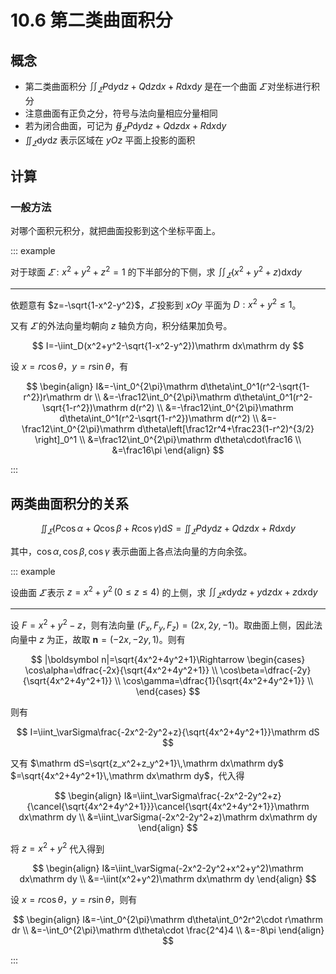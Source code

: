 # 10.6 第二类曲面积分

## 概念

- 第二类曲面积分 $\displaystyle\iint_\varSigma P\mathrm dy\mathrm dz+Q\mathrm dz\mathrm dx+R\mathrm dx\mathrm dy$ 是在一个曲面 $\varSigma$ 对坐标进行积分
- 注意曲面有正负之分，符号与法向量相应分量相同
- 若为闭合曲面，可记为 $\displaystyle\oiint_\varSigma P\mathrm dy\mathrm dz+Q\mathrm dz\mathrm dx+R\mathrm dx\mathrm dy$
- $\displaystyle\iint_\varSigma\mathrm dy\mathrm dz$ 表示区域在 $yOz$ 平面上投影的面积

## 计算

### 一般方法

对哪个面积元积分，就把曲面投影到这个坐标平面上。

::: example

对于球面 $\varSigma:x^2+y^2+z^2=1$ 的下半部分的下侧，求 $\displaystyle\iint_\varSigma(x^2+y^2+z)\mathrm dx\mathrm dy$

---

依题意有 $z=-\sqrt{1-x^2-y^2}$，$\varSigma$ 投影到 $xOy$ 平面为 $D:x^2+y^2\le 1$。

又有 $\varSigma$ 的外法向量均朝向 $z$ 轴负方向，积分结果加负号。

$$
I=-\iint_D(x^2+y^2-\sqrt{1-x^2-y^2})\mathrm dx\mathrm dy
$$

设 $x=r\cos\theta$，$y=r\sin\theta$，有

$$
\begin{align}
I&=-\int_0^{2\pi}\mathrm d\theta\int_0^1(r^2-\sqrt{1-r^2})r\mathrm dr \\
&=-\frac12\int_0^{2\pi}\mathrm d\theta\int_0^1(r^2-\sqrt{1-r^2})\mathrm d(r^2) \\
&=-\frac12\int_0^{2\pi}\mathrm d\theta\int_0^1(r^2-\sqrt{1-r^2})\mathrm d(r^2) \\
&=-\frac12\int_0^{2\pi}\mathrm d\theta\left[\frac12r^4+\frac23(1-r^2)^{3/2} \right]_0^1 \\
&=\frac12\int_0^{2\pi}\mathrm d\theta\cdot\frac16 \\
&=\frac16\pi
\end{align}
$$

:::

## 两类曲面积分的关系

$$
\iint_\varSigma(P\cos\alpha+Q\cos\beta+R\cos\gamma)\mathrm dS=\iint_\varSigma P\mathrm dy\mathrm dz+Q\mathrm dz\mathrm dx+R\mathrm dx\mathrm dy
$$

其中，$\cos\alpha,\cos\beta,\cos\gamma$ 表示曲面上各点法向量的方向余弦。

::: example

设曲面 $\varSigma$ 表示 $z=x^2+y^2\,(0\le z\le 4)$ 的上侧，求 $\displaystyle\iint_\varSigma x\mathrm dy\mathrm dz+y\mathrm dz\mathrm dx+z\mathrm dx\mathrm dy$

---

设 $F=x^2+y^2-z$，则有法向量 $(F_x,F_y,F_z)=(2x,2y,-1)$。取曲面上侧，因此法向量中 $z$ 为正，故取 $\boldsymbol n=(-2x,-2y,1)$。则有

$$
|\boldsymbol n|=\sqrt{4x^2+4y^2+1}\Rightarrow
\begin{cases}
\cos\alpha=\dfrac{-2x}{\sqrt{4x^2+4y^2+1}} \\
\cos\beta=\dfrac{-2y}{\sqrt{4x^2+4y^2+1}} \\
\cos\gamma=\dfrac{1}{\sqrt{4x^2+4y^2+1}} \\
\end{cases}
$$

则有

$$
I=\iint_\varSigma\frac{-2x^2-2y^2+z}{\sqrt{4x^2+4y^2+1}}\mathrm dS
$$

又有 $\mathrm dS=\sqrt{z_x^2+z_y^2+1}\,\mathrm dx\mathrm dy$ $=\sqrt{4x^2+4y^2+1}\,\mathrm dx\mathrm dy$，代入得

$$
\begin{align}
I&=\iint_\varSigma\frac{-2x^2-2y^2+z}{\cancel{\sqrt{4x^2+4y^2+1}}}\cancel{\sqrt{4x^2+4y^2+1}}\mathrm dx\mathrm dy \\
&=\iint_\varSigma(-2x^2-2y^2+z)\mathrm dx\mathrm dy
\end{align}
$$

将 $z=x^2+y^2$ 代入得到

$$
\begin{align}
I&=\iint_\varSigma(-2x^2-2y^2+x^2+y^2)\mathrm dx\mathrm dy \\
&=-\iint(x^2+y^2)\mathrm dx\mathrm dy
\end{align}
$$

设 $x=r\cos\theta$，$y=r\sin\theta$，则有

$$
\begin{align}
I&=-\int_0^{2\pi}\mathrm d\theta\int_0^2r^2\cdot r\mathrm dr \\
&=-\int_0^{2\pi}\mathrm d\theta\cdot \frac{2^4}4 \\
&=-8\pi
\end{align}
$$

:::
